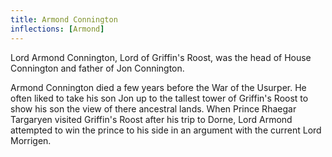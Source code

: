 ```yaml
---
title: Armond Connington
inflections: [Armond]
---
```


Lord Armond Connington, Lord of Griffin's Roost, was the head of House Connington and father of Jon Connington.

Armond Connington died a few years before the War of the Usurper. He often liked to take his son Jon up to the tallest tower of Griffin's Roost to show his son the view of there ancestral lands. When Prince Rhaegar Targaryen visited Griffin's Roost after his trip to Dorne, Lord Armond attempted to win the prince to his side in an argument with the current Lord Morrigen. 


